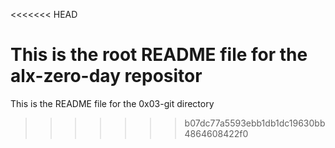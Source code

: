 <<<<<<< HEAD


This is the root README file for the alx-zero-day repositor
=======
This is the README file for the 0x03-git directory
>>>>>>> b07dc77a5593ebb1db1dc19630bb4864608422f0

